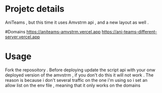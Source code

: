 # Projetc details 
AniTeams , but this time it uses Amvstrm api , and a new layout as well .

#Domains
https://aniteams-amvstrm.vercel.app
https://ani-teams-different-server.vercel.app
# Usage 
Fork the reposoitory . Before deploying update the script api with your onw deployed version of the amvstrm , if you don't do this it will not work . The reason is because i don't several traffic on the one i'm using 
so i set an allow list on the env file , meaning that it only works on the domains 
